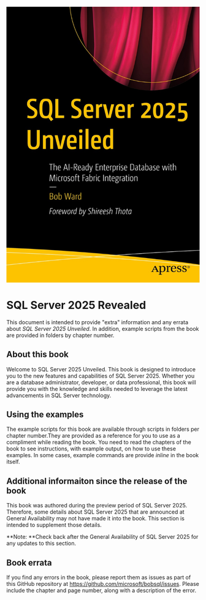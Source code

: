 ![Book Graphic](./graphics/sql2025bookcover.jpg)

# SQL Server 2025 Revealed

This document is intended to provide "extra" information and any errata about *SQL Server 2025 Unveiled*. In addition, example scripts from the book are provided in folders by chapter number.

## About this book

Welcome to SQL Server 2025 Unveiled. This book is designed to introduce you to the new features and capabilities of SQL Server 2025. Whether you are a database administrator, developer, or data professional, this book will provide you with the knowledge and skills needed to leverage the latest advancements in SQL Server technology.

## Using the examples

The example scripts for this book are available through scripts in folders per chapter number.They are provided as a reference for you to use as a compliment while reading the book. You need to read the chapters of the book to see instructions, with example output, on how to use these examples. In some cases, example commands are provide *inline* in the book itself.

## Additional informaiton since the release of the book

This book was authored during the preview period of SQL Server 2025. Therefore, some details about SQL Server 2025 that are announced at General Availability may not have made it into the book. This section is intended to supplement those details.

**Note: **Check back after the General Availability of SQL Server 2025 for any updates to this section.

## Book errata

If you find any errors in the book, please report them as issues as part of this GitHub repository at https://github.com/microsoft/bobsql/issues. Please include the chapter and page number, along with a description of the error.


